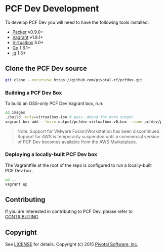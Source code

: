 # PCF Dev Development

To develop PCF Dev you will need to have the following tools installed:

- [Packer](https://www.packer.io) v0.9.0+
- [Vagrant](https://www.vagrantup.com/) v1.8.1+
- [Virtualbox](https://www.virtualbox.org/) 5.0+
- [Go](https://golang.org) 1.6.1+
- [jq](https://stedolan.github.io/jq/) 1.5+

## Clone the PCF Dev source

```bash
git clone --recursive https://github.com/pivotal-cf/pcfdev.git
```

### Building a PCF Dev Box

To build an OSS-only PCF Dev Vagrant box, run:

```bash
cd images
./build -only=virtualbox-iso # pass -debug for more output
vagrant box add --force output/pcfdev-virtualbox-v0.box --name pcfdev/pcfdev
```

> Note: Support for VMware Fusion/Workstation has been discontinued. Support for AWS is temporarily suspended until a commercial version of PCF Dev becomes available from the AWS Marketplace.

### Deploying a locally-built PCF Dev box

The Vagrantfile at the root of the repo is configured to run a locally-built PCF Dev box.

```bash
cd ..
vagrant up
```

## Contributing

If you are interested in contributing to PCF Dev, please refer to [CONTRIBUTING](CONTRIBUTING.md).

## Copyright

See [LICENSE](LICENSE) for details.
Copyright (c) 2015 [Pivotal Software, Inc](http://www.pivotal.io/).
